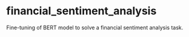 # financial_sentiment_analysis

Fine-tuning of BERT model to solve a financial sentiment analysis task.
